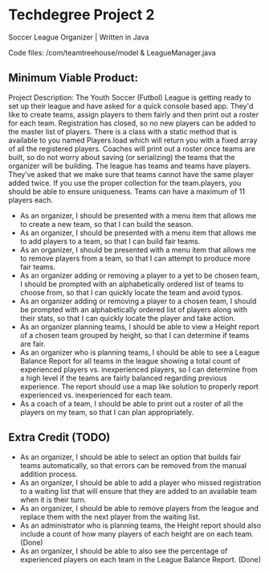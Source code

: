 # Techdegree Project 2

Soccer League Organizer | Written in Java

Code files: /com/teamtreehouse/model  & LeagueManager.java

## Minimum Viable Product:
Project Description: The Youth Soccer (Futbol) League is getting ready to set up their league and have asked for a quick console based app. They'd like to create teams, assign players to them fairly and then print out a roster for each team. Registration has closed, so no new players can be added to the master list of players. There is a class with a static method that is available to you named Players.load which will return you with a fixed array of all the registered players. Coaches will print out a roster once teams are built, so do not worry about saving (or serializing) the teams that the organizer will be building. The league has teams and teams have players. They’ve asked that we make sure that teams cannot have the same player added twice. If you use the proper collection for the team.players, you should be able to ensure uniqueness. Teams can have a maximum of 11 players each.


- As an organizer, I should be presented with a menu item that allows me to create a new team, so that I can build the season.
- As an organizer, I should be presented with a menu item that allows me to add players to a team, so that I can build fair teams.
- As an organizer, I should be presented with a menu item that allows me to remove players from a team, so that I can attempt to produce more fair teams.
- As an organizer adding or removing a player to a yet to be chosen team, I should be prompted with an alphabetically ordered list of teams to choose from, so that I can quickly locate the team and avoid typos.
- As an organizer adding or removing a player to a chosen team, I should be prompted with an alphabetically ordered list of players along with their stats, so that I can quickly locate the player and take action.
- As an organizer planning teams, I should be able to view a Height report of a chosen team grouped by height, so that I can determine if teams are fair.
- As an organizer who is planning teams, I should be able to see a League Balance Report for all teams in the league showing a total count of experienced players vs. inexperienced players, so I can determine from a high level if the teams are fairly balanced regarding previous experience. The report should use a map like solution to properly report experienced vs. inexperienced for each team.
- As a coach of a team, I should be able to print out a roster of all the players on my team, so that I can plan appropriately.


## Extra Credit (TODO)
- As an organizer, I should be able to select an option that builds fair teams automatically, so that errors can be removed from the manual addition process.
- As an organizer, I should be able to add a player who missed registration to a waiting list that will ensure that they are added to an available team when it is their turn.
- As an organizer, I should be able to remove players from the league and replace them with the next player from the waiting list.
- As an administrator who is planning teams, the Height report should also include a count of how many players of each height are on each team. (Done)
- As an organizer, I should be able to also see the percentage of experienced players on each team in the League Balance Report. (Done)
